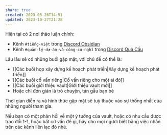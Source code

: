 ```yaml
---
share: true
created: 2023-05-26T14:51
updated: 2023-10-27T21:28
---
```


Hiện tại có 2 nơi thảo luận chính:
- Kênh `#tiếng-việt` trong [Discord Obsidian](https://discord.gg/obsidianmd)
- Kênh `#quản-lý-dự-án-và-công-cụ-nghĩ` trong [Discord Quả Cầu](https://discord.gg/ynvxH2K7Ct) 

Lâu lâu sẽ có những buổi gặp mặt, với chủ đề có thể là:
- [[Các buổi họp xây dựng kế hoạch phát triển|Xây dựng kế hoạch phát triển]]
- [[Các buổi cố vấn riêng|Cố vấn riêng cho một ai đó]]
- [[Các buổi giới thiệu vault|Giới thiệu vault mới]]
- Hoặc chỉ đơn giản là trò chuyện, tán gẫu bạn bè

Thời gian diễn ra và hình thức gặp mặt sẽ tuỳ thuộc vào sự thống nhất của những người tham gia. 

Nếu bạn có một phản hồi về một ý tưởng của vault, hoặc có nhu cầu được trao đổi 1-1, hoặc bất cứ vấn đề gì, hãy cho mọi người biết bằng việc nhắn trên các kênh liên lạc đó nhé.

